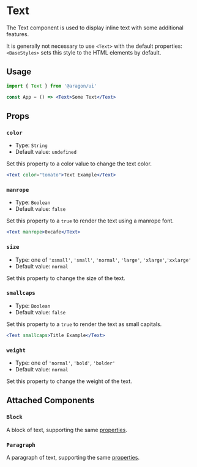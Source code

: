 # Text

The Text component is used to display inline text with some additional features.

It is generally not necessary to use `<Text>` with the default properties:
`<BaseStyles>` sets this style to the HTML elements by default.

## Usage

```jsx
import { Text } from '@aragon/ui'

const App = () => <Text>Some Text</Text>
```

## Props

### `color`

- Type: `String`
- Default value: `undefined`

Set this property to a color value to change the text color.

```jsx
<Text color="tomato">Text Example</Text>
```

### `manrope`

- Type: `Boolean`
- Default value: `false`

Set this property to a `true` to render the text using a manrope font.

```jsx
<Text manrope>0xcafe</Text>
```

### `size`

- Type: one of `'xsmall'`, `'small'`, `'normal'`, `'large'`, `'xlarge'`,`'xxlarge'`
- Default value: `normal`

Set this property to change the size of the text.

### `smallcaps`

- Type: `Boolean`
- Default value: `false`

Set this property to a `true` to render the text as small capitals.

```jsx
<Text smallcaps>Title Example</Text>
```

### `weight`

- Type: one of `'normal'`, `'bold'`, `'bolder'`
- Default value: `normal`

Set this property to change the weight of the text.

## Attached Components

### `Block`

A block of text, supporting the same [properties](#properties).

### `Paragraph`

A paragraph of text, supporting the same [properties](#properties).
